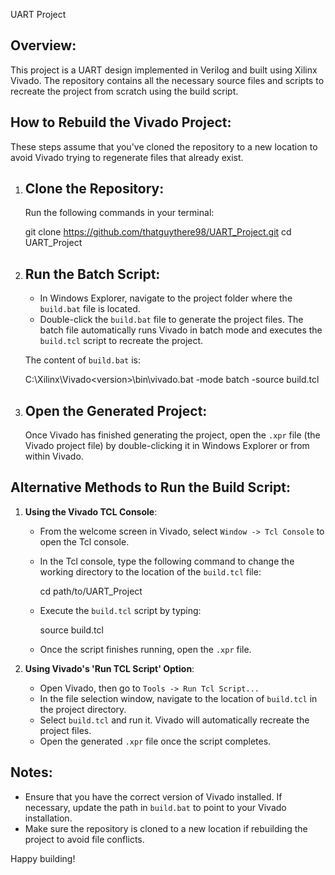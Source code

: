 UART Project

Overview:
---------
This project is a UART design implemented in Verilog and built using Xilinx Vivado. The repository contains all the necessary source files and scripts to recreate the project from scratch using the build script.

How to Rebuild the Vivado Project:
----------------------------------
These steps assume that you've cloned the repository to a new location to avoid Vivado trying to regenerate files that already exist.

1. Clone the Repository:
   ----------------------
   Run the following commands in your terminal:
   
   git clone https://github.com/thatguythere98/UART_Project.git
   cd UART_Project

2. Run the Batch Script:
   ---------------------
   - In Windows Explorer, navigate to the project folder where the `build.bat` file is located.
   - Double-click the `build.bat` file to generate the project files. The batch file automatically runs Vivado in batch mode and executes the `build.tcl` script to recreate the project.
   
   The content of `build.bat` is:
   
   C:\Xilinx\Vivado\<version>\bin\vivado.bat -mode batch -source build.tcl
   
3. Open the Generated Project:
   ----------------------------
   Once Vivado has finished generating the project, open the `.xpr` file (the Vivado project file) by double-clicking it in Windows Explorer or from within Vivado.

Alternative Methods to Run the Build Script:
--------------------------------------------
1. **Using the Vivado TCL Console**:
   - From the welcome screen in Vivado, select `Window -> Tcl Console` to open the Tcl console.
   - In the Tcl console, type the following command to change the working directory to the location of the `build.tcl` file:
     
     cd path/to/UART_Project
     
   - Execute the `build.tcl` script by typing:
     
     source build.tcl
     
   - Once the script finishes running, open the `.xpr` file.

2. **Using Vivado's 'Run TCL Script' Option**:
   - Open Vivado, then go to `Tools -> Run Tcl Script...`
   - In the file selection window, navigate to the location of `build.tcl` in the project directory.
   - Select `build.tcl` and run it. Vivado will automatically recreate the project files.
   - Open the generated `.xpr` file once the script completes.

Notes:
------
- Ensure that you have the correct version of Vivado installed. If necessary, update the path in `build.bat` to point to your Vivado installation.
- Make sure the repository is cloned to a new location if rebuilding the project to avoid file conflicts.

Happy building!
